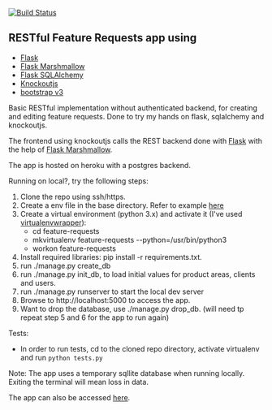 [![Build Status](https://travis-ci.org/dhruvsingh/feature-requests.svg?branch=master)](https://travis-ci.org/dhruvsingh/feature-requests)

## RESTful Feature Requests app using
- [Flask](https://readthedocs.org/projects/flask/)
- [Flask Marshmallow](https://flask-marshmallow.readthedocs.io/en/latest/)
- [Flask SQLAlchemy](http://flask-sqlalchemy.pocoo.org/2.3/)
- [Knockoutjs](http://knockoutjs.com/)
- [bootstrap v3](https://getbootstrap.com/docs/3.3/getting-started/)

Basic RESTful implementation without authenticated backend, for creating and editing feature requests.
Done to try my hands on flask, sqlalchemy and knockoutjs.

The frontend using knockoutjs calls the REST backend done with [Flask](https://readthedocs.org/projects/flask/) with the help of [Flask Marshmallow](https://flask-marshmallow.readthedocs.io/en/latest/).

The app is hosted on heroku with a postgres backend.


Running on local?, try the following steps:

1. Clone the repo using ssh/https.
2. Create a env file in the base directory. Refer to example [here](https://github.com/dhruvsingh/feature-requests/blob/master/.env_example)
3. Create a virtual environment (python 3.x) and activate it (I've used [virtualenvwrapper](https://virtualenvwrapper.readthedocs.io/en/latest/)):
    - cd feature-requests
    - mkvirtualenv feature-requests --python=/usr/bin/python3
    - workon feature-requests
4. Install required libraries: pip install -r requirements.txt.
5. run ./manage.py create_db
6. run ./manage.py init_db, to load initial values for product areas, clients and users.
7. run ./manage.py runserver to start the local dev server
8. Browse to http://localhost:5000 to access the app.
9. Want to drop the database, use ./manage.py drop_db. (will need tp repeat step 5 and 6 for the app to run again)

Tests:
- In order to run tests, cd to the cloned repo directory, activate virtualenv and run ```python tests.py```

Note: The app uses a temporary sqllite database when running locally. Exiting the terminal will mean loss in data.

The app can also be accessed [here](https://iws-feature-requests.herokuapp.com/).

